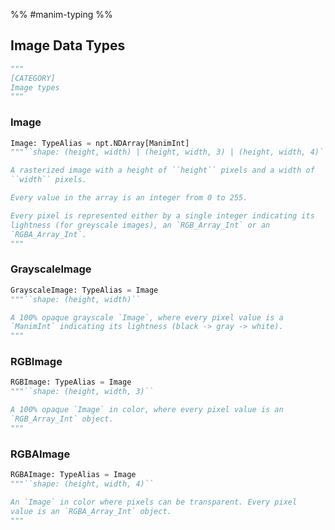 
%% #manim-typing %%

## Image Data Types

```python
"""
[CATEGORY]
Image types
"""
```

### Image

```python
Image: TypeAlias = npt.NDArray[ManimInt]
"""``shape: (height, width) | (height, width, 3) | (height, width, 4)``

A rasterized image with a height of ``height`` pixels and a width of
``width`` pixels.

Every value in the array is an integer from 0 to 255.

Every pixel is represented either by a single integer indicating its
lightness (for greyscale images), an `RGB_Array_Int` or an
`RGBA_Array_Int`.
"""
```

### GrayscaleImage

```python
GrayscaleImage: TypeAlias = Image
"""``shape: (height, width)``

A 100% opaque grayscale `Image`, where every pixel value is a
`ManimInt` indicating its lightness (black -> gray -> white).
"""
```

### RGBImage

```python
RGBImage: TypeAlias = Image
"""``shape: (height, width, 3)``

A 100% opaque `Image` in color, where every pixel value is an
`RGB_Array_Int` object.
"""
```

### RGBAImage

```python
RGBAImage: TypeAlias = Image
"""``shape: (height, width, 4)``

An `Image` in color where pixels can be transparent. Every pixel
value is an `RGBA_Array_Int` object.
"""
```

